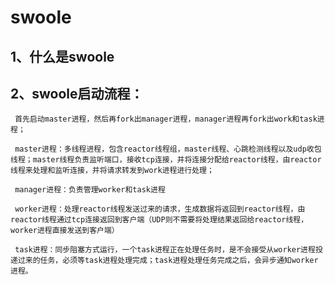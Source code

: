 # swoole

## 1、什么是swoole



## 2、swoole启动流程：
     首先启动master进程，然后再fork出manager进程，manager进程再fork出work和task进程；
     
     master进程：多线程进程，包含reactor线程组，master线程、心跳检测线程以及udp收包线程；master线程负责监听端口，接收tcp连接，并将连接分配给reactor线程，由reactor线程来处理和监听连接，并将请求转发到work进程进行处理；
     
     manager进程：负责管理worker和task进程
     
     worker进程：处理reactor线程发送过来的请求，生成数据将返回到reactor线程，由reactor线程通过tcp连接返回到客户端（UDP则不需要将处理结果返回给reactor线程，worker进程直接发送到客户端）
     
     task进程：同步阻塞方式运行，一个task进程正在处理任务时，是不会接受从worker进程投递过来的任务，必须等task进程处理完成；task进程处理任务完成之后，会异步通知worker进程。
